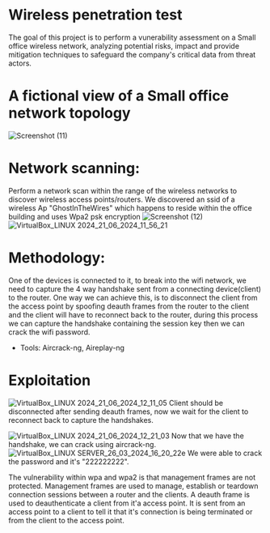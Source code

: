# Wireless penetration test

The goal of this project is to perform a vunerability assessment on a Small office wireless network, analyzing potential risks, impact and provide mitigation techniques to safeguard the company's critical data from threat actors.

# A fictional view of a Small office network topology
![Screenshot (11)](https://github.com/Fernandez99fc/cybersec/assets/172477285/4463f434-991c-4b73-b9f7-b695c48d0ff9)

# Network scanning:
Perform a network scan within the range of the wireless networks to discover wireless access points/routers. We discovered an ssid of a wireless Ap "GhostInTheWires" which happens to reside within the office building and uses Wpa2 psk encryption
![Screenshot (12)](https://github.com/Fernandez99fc/cybersec/assets/172477285/6057d22a-51e0-40a8-a873-731aac1df498)
![VirtualBox_LINUX 2024_21_06_2024_11_56_21](https://github.com/Fernandez99fc/cybersec/assets/172477285/f89d2c7d-f732-4a67-95d5-cdf67c623582)

# Methodology:
One of the devices is connected to it, to break into the wifi network, we need to capture the 4 way handshake sent from a connecting device(client) to the router. One way we can achieve this, is to disconnect the client from the access point by spoofing deauth frames from the router to the client and the client will have to reconnect back to the router, during this process we can capture the handshake containing the session key then we can crack the wifi password.
* Tools: Aircrack-ng, Aireplay-ng

# Exploitation
![VirtualBox_LINUX 2024_21_06_2024_12_11_05](https://github.com/Fernandez99fc/cybersec/assets/172477285/f2ce3ea7-9431-41dc-bb64-aebc3ca0af3d)
Client should be disconnected after sending deauth frames, now we wait for the client to reconnect back to capture the handshakes.

![VirtualBox_LINUX 2024_21_06_2024_12_21_03](https://github.com/Fernandez99fc/cybersec/assets/172477285/8c2a2d78-3520-4e1e-989f-51a73add1fc2)
Now that we have the handshake, we can crack using aircrack-ng.
![VirtualBox_LINUX SERVER_26_03_2024_16_20_22](https://github.com/Fernandez99fc/cybersec/assets/172477285/ceb9f650-2683-4ad1-b15b-22756817b4ab)e
We were able to crack the password and it's "222222222".

The vulnerability within wpa and wpa2 is that management frames are not protected. Management frames are used to manage, establish or teardown connection sessions between a router and the clients. A deauth frame is used to deauthenticate a client from it'a access point. It is sent from an access point to a client to tell it that it's connection is being terminated or from the client to the  access point. 














